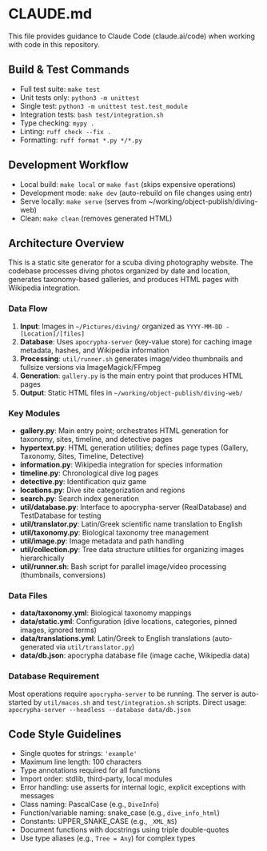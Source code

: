 # CLAUDE.md

This file provides guidance to Claude Code (claude.ai/code) when working with code in this repository.

## Build & Test Commands
- Full test suite: `make test`
- Unit tests only: `python3 -m unittest`
- Single test: `python3 -m unittest test.test_module`
- Integration tests: `bash test/integration.sh`
- Type checking: `mypy .`
- Linting: `ruff check --fix .`
- Formatting: `ruff format *.py */*.py`

## Development Workflow
- Local build: `make local` or `make fast` (skips expensive operations)
- Development mode: `make dev` (auto-rebuild on file changes using entr)
- Serve locally: `make serve` (serves from ~/working/object-publish/diving-web)
- Clean: `make clean` (removes generated HTML)

## Architecture Overview

This is a static site generator for a scuba diving photography website. The codebase processes diving photos organized by date and location, generates taxonomy-based galleries, and produces HTML pages with Wikipedia integration.

### Data Flow
1. **Input**: Images in `~/Pictures/diving/` organized as `YYYY-MM-DD - [Location]/[files]`
2. **Database**: Uses `apocrypha-server` (key-value store) for caching image metadata, hashes, and Wikipedia information
3. **Processing**: `util/runner.sh` generates image/video thumbnails and fullsize versions via ImageMagick/FFmpeg
4. **Generation**: `gallery.py` is the main entry point that produces HTML pages
5. **Output**: Static HTML files in `~/working/object-publish/diving-web/`

### Key Modules
- **gallery.py**: Main entry point; orchestrates HTML generation for taxonomy, sites, timeline, and detective pages
- **hypertext.py**: HTML generation utilities; defines page types (Gallery, Taxonomy, Sites, Timeline, Detective)
- **information.py**: Wikipedia integration for species information
- **timeline.py**: Chronological dive log pages
- **detective.py**: Identification quiz game
- **locations.py**: Dive site categorization and regions
- **search.py**: Search index generation
- **util/database.py**: Interface to apocrypha-server (RealDatabase) and TestDatabase for testing
- **util/translator.py**: Latin/Greek scientific name translation to English
- **util/taxonomy.py**: Biological taxonomy tree management
- **util/image.py**: Image metadata and path handling
- **util/collection.py**: Tree data structure utilities for organizing images hierarchically
- **util/runner.sh**: Bash script for parallel image/video processing (thumbnails, conversions)

### Data Files
- **data/taxonomy.yml**: Biological taxonomy mappings
- **data/static.yml**: Configuration (dive locations, categories, pinned images, ignored terms)
- **data/translations.yml**: Latin/Greek to English translations (auto-generated via `util/translator.py`)
- **data/db.json**: apocrypha database file (image cache, Wikipedia data)

### Database Requirement
Most operations require `apocrypha-server` to be running. The server is auto-started by `util/macos.sh` and `test/integration.sh` scripts. Direct usage: `apocrypha-server --headless --database data/db.json`

## Code Style Guidelines
- Single quotes for strings: `'example'`
- Maximum line length: 100 characters
- Type annotations required for all functions
- Import order: stdlib, third-party, local modules
- Error handling: use asserts for internal logic, explicit exceptions with messages
- Class naming: PascalCase (e.g., `DiveInfo`)
- Function/variable naming: snake_case (e.g., `dive_info_html`)
- Constants: UPPER_SNAKE_CASE (e.g., `_XML_NS`)
- Document functions with docstrings using triple double-quotes
- Use type aliases (e.g., `Tree = Any`) for complex types

